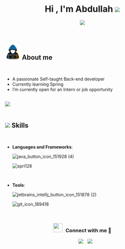 <h1 align="center"><b>Hi , I'm Abdullah </b><img src="https://media.giphy.com/media/hvRJCLFzcasrR4ia7z/giphy.gif" width="35"></h1>
<!--  -->
<p align="center">
  <a href="https://github.com/DenverCoder1/readme-typing-svg"><img src="https://readme-typing-svg.herokuapp.com?font=Time+New+Roman&color=cyan&size=25&center=true&vCenter=true&width=600&height=100&lines=Self-taught+Back-End+Developer,;Computer+Engineer;Active+Learner/Researcher"></a>
</p>


<br>



	
## <picture><img src = "https://github.com/0xAbdulKhalid/0xAbdulKhalid/raw/main/assets/mdImages/about_me.gif" width = 50px></picture> **About me**



<br>

- A passionate Self-taught Back-end developer
- Currently learning Spring
- I’m currently open for an Intern or job opportunity
<br><br>

<img src="https://user-images.githubusercontent.com/73097560/115834477-dbab4500-a447-11eb-908a-139a6edaec5c.gif"><br><br>

## <img src="https://media2.giphy.com/media/QssGEmpkyEOhBCb7e1/giphy.gif?cid=ecf05e47a0n3gi1bfqntqmob8g9aid1oyj2wr3ds3mg700bl&rid=giphy.gif" width ="25"><b> Skills</b>
<br>

<p align="center">

- **Languages and Frameworks**:
    
  ![java_button_icon_151928 (4)](https://github.com/AbdullahCelikcode/AbdullahCelikcode/assets/76781045/114f0f42-c6a2-4f4e-a7ca-2935690051b4)
  <br>

   ![spri128](https://github.com/AbdullahCelikcode/AbdullahCelikcode/assets/76781045/5ea6c9cf-629b-41e3-8bcf-d19517f877f5)
  
    
<br>

- **Tools**:

  ![jetbrains_intellij_button_icon_151878 (2)](https://github.com/AbdullahCelikcode/AbdullahCelikcode/assets/76781045/c60aefa9-cda4-471c-a640-5098807eaec3)
  <br>
  
  ![git_icon_189418](https://github.com/AbdullahCelikcode/AbdullahCelikcode/assets/76781045/95117476-1821-472e-9aa0-c0fcde28cadc)
  <br>

<br>


<h3 align="center" > <img src="https://media.giphy.com/media/iY8CRBdQXODJSCERIr/giphy.gif" width="30" height="30" style="margin-right: 10px;">Connect with me 🤝 </h3>

<p align="center">


 <div align="center"  class="icons-social" style="margin-left: 10px;">
   <a style="margin-left: 10px;"  target="_blank" href=  "https://www.linkedin.com/in/abdullahcelik4443">
			<img src="https://github.com/AbdullahCelikcode/AbdullahCelikcode/assets/76781045/77d9e408-80d1-4c18-9152-247d56bb92b5"></a>
      
   <a style="margin-left: 10px;"  target="_blank" href="mailto:abdullah.clk@outlook.com.tr">        
			<img src="https://github.com/AbdullahCelikcode/AbdullahCelikcode/assets/76781045/19abf893-903c-4501-9bd0-5190f15bdb9f"></a>
     
   

</p>
